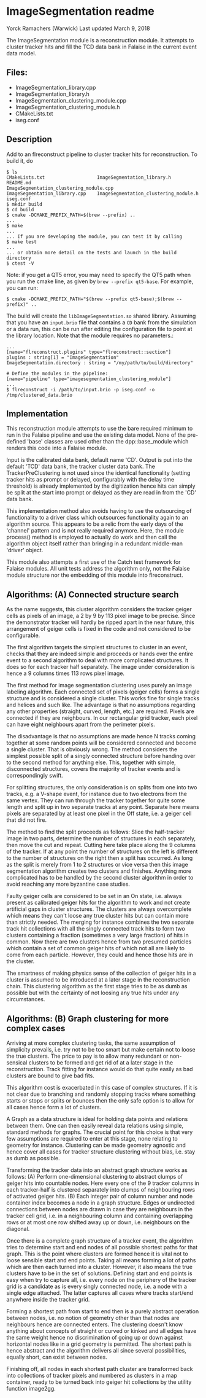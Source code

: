 # ImageSegmentation readme


Yorck Ramachers (Warwick)
Last updated March 9, 2018

The ImageSegmentation module is a reconstruction module. It attempts to
cluster tracker hits and fill the TCD data bank in Falaise in the current
event data model.


## Files:

- ImageSegmentation_library.cpp
- ImageSegmentation_library.h
- ImageSegmentation_clustering_module.cpp
- ImageSegmentation_clustering_module.h
- CMakeLists.txt
- iseg.conf


## Description

Add to an flreconstruct pipeline to cluster tracker hits for reconstruction. To build it, do

``` console
$ ls
CMakeLists.txt                   ImageSegmentation_library.h
README.md                        ImageSegmentation_clustering_module.cpp
ImageSegmentation_library.cpp	 ImageSegmentation_clustering_module.h
iseg.conf
$ mkdir build
$ cd build
$ cmake -DCMAKE_PREFIX_PATH=$(brew --prefix) ..
...
$ make
...
... If you are developing the module, you can test it by calling
$ make test
...
... or obtain more detail on the tests and launch in the build directory
$ ctest -V
```

Note: if you get a QT5 error, you may need to specify the QT5 path when you run the cmake line, as given by `brew --prefix qt5-base`. For example, you can run:
``` console
$ cmake -DCMAKE_PREFIX_PATH="$(brew --prefix qt5-base);$(brew --prefix)" ..
``` 

The build will create the `libImageSegmentation.so` shared library. Assuming that you have an `input.brio` file that contains
a `CD` bank from the simulation or a data run, this can be run after editing
the configuration file to point at the library location. Note that the module
requires no parameters.:

``` console
...
[name="flreconstruct.plugins" type="flreconstruct::section"]
plugins : string[1] = "ImageSegmentation"
ImageSegmentation.directory : string = "/my/path/to/build/directory"

# Define the modules in the pipeline:
[name="pipeline" type="imagesegmentation_clustering_module"]
...
$ flreconstruct -i /path/to/input.brio -p iseg.conf -o /tmp/clustered_data.brio
```

## Implementation

This reconstruction module attempts to use the bare required minimum to run in
the Falaise pipeline and use the existing data model. None of the pre-defined
'base' classes are used other than the dpp::base_module which renders this
code into a Falaise module.

Input is the calibrated data bank, default name 'CD'. Output is put into the
default 'TCD' data bank, the tracker cluster data bank. The
TrackerPreClustering is not used since the identical functionality (setting
tracker hits as prompt or delayed, configurably with the delay time threshold)
is already implemented by the digitization hence hits can simply be split at the
start into prompt or delayed as they are read in from the 'CD' data bank. 

This implementation method also avoids having to use the outsourcing of
functionality to a driver class which outsources functionality again to an
algorithm source. This appears to be a relic from the early days of the
'channel' pattern and is not really required anymore. Here, the module 
process() method is employed to actually do work and then call the algorithm
object itself rather than bringing in a redundant middle-man 'driver'
object. 

This module also attempts a first use of the Catch test framework for Falaise
modules. All unit tests address the algorithm only, not the Falaise module
structure nor the embedding of this module into flreconstruct.

## Algorithms: (A) Connected structure search

As the name suggests, this cluster algorithm considers the tracker geiger
cells as pixels of an image, a 2 by 9 by 113 pixel image to be precise. Since
the demonstrator tracker will hardly be ripped apart in the near future, this
arrangement of geiger cells is fixed in the code and not considered to be
configurable. 

The first algorithm targets the simplest structures to cluster in an event,
checks that they are indeed simple and proceeds or hands over the entire event
to a second algorithm to deal with more complicated structures. It does so for
each tracker half separately. The image under consideration is hence a 9
columns times 113 rows pixel image.

The first method for image segmentation clustering uses purely an image
labeling algorithm. Each connected set of pixels (geiger cells) forms a single
structure and is considered a single cluster. This works fine for single
tracks and helices and such like. The advantage is that no assumptions
regarding any other properties (straight, curved, length, etc.) are
required. Pixels are connected if they are neighbours. In our rectangular grid
tracker, each pixel can have eight neighbours apart from the perimeter pixels.

The disadvantage is that no assumptions are made hence N tracks coming
together at some random points will be considered connected and become a
single cluster. That is obviously wrong. The method considers the simplest
possible split of a singly connected structure before handing over to the
second method for anything else. This, together with simple, disconnected
structures, covers the majority of tracker events and is correspondingly
swift. 

For splitting structures, the only consideration is on splits
from one into two tracks, e.g. a V-shape event, for instance due to two
electrons from the same vertex. They can run through the tracker together for
quite some length and split up in two separate tracks at any point. Separate
here means pixels are separated by at least one pixel in the Off state, i.e. a
geiger cell that did not fire.

The method to find the split proceeds as follows: Slice the
half-tracker image in two parts, determine the number of structures in each
separately, then move the cut and repeat. Cutting here take place along the 
9 columns of the tracker. If at any point the number of structures on the left is
different to the number of structures on the right then a split has
occurred. As long as the split is merely from 1 to 2 structures or vice versa
then this image segmentation algorithm creates two clusters and
finishes. Anything more complicated has to be handled by the second cluster
algorithm in order to avoid reaching any more byzantine case studies.

Faulty geiger cells are considered to be set in an On state, i.e. always
present as calibrated geiger hits for the algorithm to work and not create
artificial gaps in cluster structures. The clusters are always overcomplete
which means they can't loose any true cluster hits but can contain more than
strictly needed. The merging for instance combines the two separate track hit
collections with all the singly connected track hits to form two clusters
containing a fraction (sometimes a very large fraction) of hits in common. Now
there are two clusters hence from two presumed particles which contain a set
of common geiger hits of which not all are likely to come from each
particle. However, they could and hence those hits are in the cluster.

The smartness of making physics sense of the collection of geiger hits in a
cluster is assumed to be introduced at a later stage in the reconstruction
chain. This clustering algorithm as the first stage tries to be as dumb as
possible but with the certainty of not loosing any true hits under any
circumstances. 

## Algorithms: (B) Graph clustering for more complex cases

Arriving at more complex clustering tasks, the same assumption of simplicity
prevails, i.e. try not to be too smart but make certain not to loose the true
clusters. The price to pay is to allow many redundant or non-sensical clusters
to be formed and get rid of at a later stage in the reconstruction. Track
fitting for instance would do that quite easily as bad clusters are bound to
give bad fits.

This algorithm cost is exacerbated in this case of complex structures. If it
is not clear due to branching and randomly stopping tracks where something
starts or stops or splits or bounces then the only safe option is to allow for
all cases hence form a lot of clusters.

A Graph as a data structure is ideal for holding data points and relations
between them. One can then easily reveal data relations using simple, standard
methods for graphs. The crucial point for this choice is that very few
assumptions are required to enter at this stage, none relating to geometry for
instance. Clustering can be made geometry agnostic and hence cover all cases
for tracker structure clustering without bias, i.e. stay as dumb as possible.

Transforming the tracker data into an abstract graph structure works as
follows: (A) Perform one-dimensional clustering to abstract clumps of geiger
hits into countable nodes. Here every one of the 9 tracker columns in each
tracker-half is clustered separately into clumps of neighbouring rows of
activated geiger hits.
(B) Each integer pair of column number and node container index becomes a node
in a graph structure. Edges or undirected connections between nodes are drawn
in case they are neighbours in the tracker cell grid, i.e. in a neighbouring
column and containing overlapping rows or at most one row shifted away up or
down, i.e. neighbours on the diagonal.

Once there is a complete graph structure of a tracker event, the algorithm
tries to determine start and end nodes of all possible shortest paths for that
graph. This is the point where clusters are formed hence it is vital not to
loose sensible start and end points. Taking all means forming a lot of paths
which are then each turned into a cluster. However, it also means the true
clusters have to be in the set of solutions. Defining start and end points is
easy when try to capture all, i.e. every node on the periphery of the tracker
grid is a candidate as is every singly connected node, i.e. a node with a
single edge attached. The latter captures all cases where tracks start/end anywhere
inside the tracker grid.

Forming a shortest path from start to end then is a purely abstract operation
between nodes, i.e. no notion of geometry other than that nodes are neighbours
hence are connected enters. The clustering doesn't know anything about
concepts of straight or curved or kinked and all edges have the same weight
hence no discrimination of going up or down against horizontal nodes like in a
grid geometry is permitted. The shortest path is hence abstract and the
algorithm delivers all since several possibilities, equally short, can exist
between nodes.

Finishing off, all nodes in each shortest path cluster are transformed back
into collections of tracker pixels and numbered as clusters in a map
container, ready to be turned back into geiger hit collections by the utility
function image2gg. 
